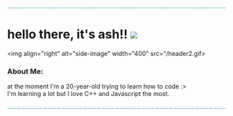 <p align="center">
  <img src="/header.png">


<h1 align="left">hello there, it's ash!! <img src="https://media.giphy.com/media/hvRJCLFzcasrR4ia7z/giphy.gif" width="28"/>
</h1>

<img align="right" alt="side-image" width="400" src="/header2.gif>


<h3 align="left">About Me:</h3>
<p align="left">at the moment I'm a 20-year-old trying to learn how to code :><br>I'm learning a lot but I love C++ and Javascript the most.</p>

  
<p align="center">
  <img src="/header.png">
